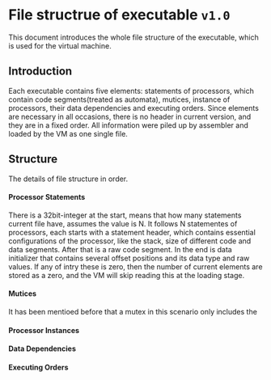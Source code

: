 # File structrue of executable `v1.0`

This document introduces the whole file structure of the executable, which is used for the virtual machine.

## Introduction

Each executable contains five elements: statements of processors, which contain code segments(treated as automata), mutices, instance of processors, their data dependencies and executing orders. Since elements are necessary in all occasions, there is no header in current version, and they are in a fixed order. All information were piled up by assembler and loaded by the VM as one single file.

## Structure

The details of file structure in order.

#### Processor Statements

There is a 32bit-integer at the start, means that how many statements current file have, assumes the value is N. It follows N statementes of processors, each starts with a statement header, which contains essential configurations of the processor, like the stack, size of different code and data segments. After that is a raw code segment. In the end is data initializer that contains several offset positions and its data type and raw values. If any of intry these is zero, then the number of current elements are stored as a zero, and the VM will skip reading this at the loading stage.

#### Mutices

It has been mentioed before that a mutex in this scenario only includes the  

#### Processor Instances

#### Data Dependencies

#### Executing Orders
